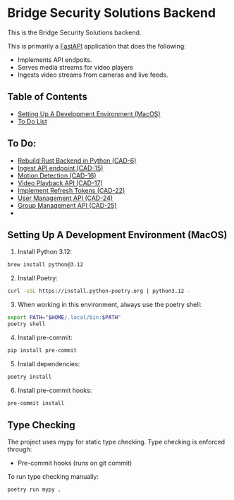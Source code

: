 # Bridge Security Solutions Backend
This is the Bridge Security Solutions backend.  

This is primarily a
[FastAPI](https://github.com/fastapi/fastapi)
application that does the following:

- Implements API endpoits.
- Serves media streams for video players
- Ingests video streams from cameras and live feeds.

## Table of Contents
- [Setting Up A Development Environment (MacOS)](#setting-up-a-development-environment-macos)
- [To Do List](#to-do)

## To Do:
- [Rebuild Rust Backend in Python (CAD-6)](https://bridgesecuritysolutions.atlassian.net/browse/CAD-6)
- [Ingest API endpoint (CAD-15)](https://bridgesecuritysolutions.atlassian.net/browse/CAD-15)
- [Motion Detection (CAD-16)](https://bridgesecuritysolutions.atlassian.net/browse/CAD-16)
- [Video Playback API (CAD-17)](https://bridgesecuritysolutions.atlassian.net/browse/CAD-17)
- [Implement Refresh Tokens (CAD-22)](https://bridgesecuritysolutions.atlassian.net/browse/CAD-22)
- [User Management API (CAD-24)](https://bridgesecuritysolutions.atlassian.net/browse/CAD-24)
- [Group Management API (CAD-25)](https://bridgesecuritysolutions.atlassian.net/browse/CAD-25)
- 

## Setting Up A Development Environment (MacOS)
1. Install Python 3.12:
```bash
brew install python@3.12
```

2. Install Poetry:
```bash
curl -sSL https://install.python-poetry.org | python3.12 -
```

3. When working in this environment, always use the poetry shell:
```bash
export PATH="$HOME/.local/bin:$PATH"
poetry shell
```

4. Install pre-commit:
```bash
pip install pre-commit
```

5. Install dependencies:
```bash
poetry install
```

6. Install pre-commit hooks:
```bash
pre-commit install
```

## Type Checking

The project uses mypy for static type checking. Type checking is enforced through:
- Pre-commit hooks (runs on git commit)

To run type checking manually:
```bash
poetry run mypy .
```
